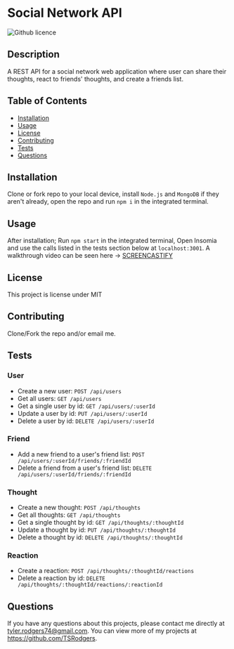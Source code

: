 # Social Network API
  ![Github licence](http://img.shields.io/badge/license-MIT-blue.svg)

  
  ## Description 
  A REST API for a social network web application where user can share their thoughts, react to friends' thoughts, and create a friends list.

  ## Table of Contents
  * [Installation](#installation)
  * [Usage](#usage)
  * [License](#license)
  * [Contributing](#contributing)
  * [Tests](#tests)
  * [Questions](#questions)
  
  ## Installation 
  Clone or fork repo to your local device, install `Node.js` and `MongoDB` if they aren't already, open the repo and run `npm i` in the integrated terminal.

  ## Usage 
  After installation; Run `npm start` in the integrated terminal, Open Insomia and use the calls listed in the tests section below at `localhost:3001`.
  A walkthrough video can be seen here -> [SCREENCASTIFY]()

  ## License 
  This project is license under MIT

  ## Contributing 
  Clone/Fork the repo and/or email me.

  ## Tests

  ### User 
  - Create a new user: `POST /api/users`
  - Get all users: `GET /api/users`
  - Get a single user by id: `GET /api/users/:userId`
  - Update a user by id: `PUT /api/users/:userId`
  - Delete a user by id: `DELETE /api/users/:userId`

  ### Friend
  - Add a new friend to a user's friend list: `POST /api/users/:userId/friends/:friendId`
  - Delete a friend from a user's friend list: `DELETE /api/users/:userId/friends/:friendId`

  ### Thought
  - Create a new thought: `POST /api/thoughts`
  - Get all thoughts: `GET /api/thoughts`
  - Get a single thought by id: `GET /api/thoughts/:thoughtId`
  - Update a thought by id: `PUT /api/thoughts/:thoughtId`
  - Delete a thought by id: `DELETE /api/thoughts/:thoughtId`

  ### Reaction 
  - Create a reaction: `POST /api/thoughts/:thoughtId/reactions`
  - Delete a reaction by id: `DELETE /api/thoughts/:thoughtId/reactions/:reactionId`

  ## Questions
  If you have any questions about this projects, please contact me directly at tyler.rodgers74@gmail.com. You can view more of my projects at https://github.com/TSRodgers.

